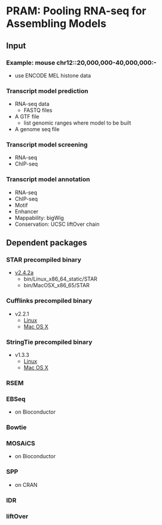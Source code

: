 # PRAM: Pooling RNA-seq for Assembling Models

## Input

### Example: mouse chr12::20,000,000-40,000,000:-
- use ENCODE MEL histone data

### Transcript model prediction
- RNA-seq data
  - FASTQ files
- A GTF file
  - list genomic ranges where model to be built
- A genome seq file

### Transcript model screening
- RNA-seq
- ChIP-seq

### Transcript model annotation
- RNA-seq
- ChIP-seq
- Motif
- Enhancer
- Mappability: bigWig
- Conservation: UCSC liftOver chain


## Dependent packages

### STAR precompiled binary
- [v2.4.2a](https://github.com/alexdobin/STAR/archive/STAR_2.4.2a.tar.gz)
  - bin/Linux_x86_64_static/STAR
  - bin/MacOSX_x86_65/STAR

### Cufflinks precompiled binary
- v2.2.1
  - [Linux](http://cole-trapnell-lab.github.io/cufflinks/assets/downloads/cufflinks-2.2.1.Linux_x86_64.tar.gz)
  - [Mac OS X](http://cole-trapnell-lab.github.io/cufflinks/assets/downloads/cufflinks-2.2.1.OSX_x86_64.tar.gz)

### StringTie precompiled binary
- v1.3.3
  - [Linux](http://ccb.jhu.edu/software/stringtie/dl/stringtie-1.3.3b.Linux_x86_64.tar.gz)
  - [Mac OS X](http://ccb.jhu.edu/software/stringtie/dl/stringtie-1.3.3b.OSX_x86_64.tar.gz)

### RSEM

### EBSeq
- on Bioconductor

### Bowtie

### MOSAiCS
- on Bioconductor

### SPP
- on CRAN

### IDR

### liftOver
